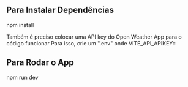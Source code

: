 ## Para Instalar Dependências

npm install

Também é preciso colocar uma API key do Open Weather App para o código funcionar
Para isso, crie um ".env" onde VITE_API_APIKEY=<sua chave API>

## Para Rodar o App

npm run dev